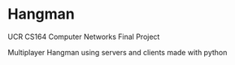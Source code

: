 # Hangman
UCR CS164 Computer Networks Final Project

Multiplayer Hangman using servers and clients made with python

